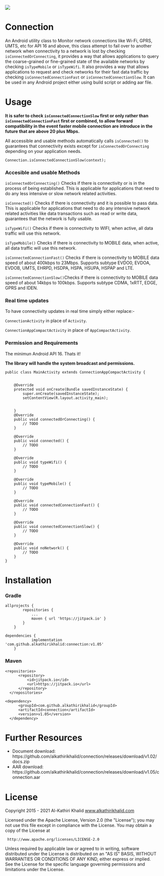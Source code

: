[![](https://jitpack.io/v/alkathirikhalid/connection.svg)](https://jitpack.io/#alkathirikhalid/connection)

# Connection
An Android utility class to Monitor network connections like Wi-Fi, GPRS, UMTS, etc for API 16 and above, this class attempt to fail over to another network when connectivity to a network is lost by checking <code>isConnectedOrConnecting</code>, it provides a way that allows applications to query the coarse-grained or fine-grained state of the available networks by checking <code>isTypeMobile</code> or <code>isTypeWifi</code>. It also provides a way that allows applications to request and check networks for their fast data traffic by checking <code>isConnectedConnectionFast</code> or <code>isConnectedConnectionSlow</code>. It can be used in any Android project either using build script or adding aar file.

# Usage
<p><strong>It is safer to check <code>isConnectedConnectionSlow</code> first or only rather than <code>isConnectedConnectionFast</code> first or combined, to allow forward compatibility in the event faster mobile connection are introduce in the future that are above 20 plus Mbps.</strong></p>

<!--<p>Add permission in Android Manifest File <code>&lt;uses-permission android:name="android.permission.ACCESS_NETWORK_STATE"/&gt;</code></p>-->

<p>All accessible and usable methods automatically calls <code>isConnected()</code> to guarantees that connectivity exists except for <code>isConnectedOrConnecting</code> depending on your application needs.</p>
<code>Connection.isConnectedConnectionSlow(context);</code>

### Accesible and usable Methods
<p><code>isConnectedOrConnecting()</code> Checks if there is connectivity or is in the process of being established. This is applicable for applications that need to do any less intensive or slow network related activities.</p>
<p><code>isConnected()</code> Checks if there is connectivity and it is possible to pass data. This is applicable for applications that need to do any intensive network related activities like data transactions such as read or write data, guarantees that the network is fully usable.</p>
<p><code>isTypeWifi()</code> Checks if there is connectivity to WIFI, when active, all data traffic will use this network.</p>
<p><code>isTypeMobile()</code> Checks if there is connectivity to MOBILE data, when active, all data traffic will use this network.</p>
<p><code>isConnectedConnectionFast()</code> Checks if there is connectivity to MOBILE data speed of about 400kbps to 23Mbps. Supports subtype EVDO0, EVDOA, EVDOB, UMTS, EHRPD, HSDPA, HSPA, HSUPA, HSPAP and LTE.</p>
<p><code>isConnectedConnectionSlow()</code>Checks if there is connectivity to MOBILE data speed of about 14kbps to 100kbps. Supports subtype CDMA, 1xRTT, EDGE, GPRS and IDEN.</p>

### Real time updates
<p>To have connectivity updates in real time simply either replace:-</p>
<p><code>ConnectionActivity</code> in place of <code>Activity</code>.</p>
<p><code>ConnectionAppCompactActivity</code> in place of <code>AppCompactActivity</code>.</p>

### Permission and Requirements
<p>The minimun Android API 16. Thats it!</p>
<p><strong>The library will handle the system broadcast and permissions.</strong></p>

```
public class MainActivity extends ConnectionAppCompactActivity {


    @Override
    protected void onCreate(Bundle savedInstanceState) {
        super.onCreate(savedInstanceState);
        setContentView(R.layout.activity_main);


    }
    @Override
    public void connectedOrConnecting() {
        // TODO
    }

    @Override
    public void connected() {
        // TODO
    }

    @Override
    public void typeWifi() {
        // TODO
    }

    @Override
    public void typeMobile() {
        // TODO
    }

    @Override
    public void connectedConnectionFast() {
        // TODO
    }

    @Override
    public void connectedConnectionSlow() {
        // TODO
    }

    @Override
    public void noNetwork() {
        // TODO
    }
}
```

# Installation
### Gradle
```
allprojects {
		repositories {
			...
			maven { url 'https://jitpack.io' }
		}
	}
```
```
dependencies {
	        implementation 'com.github.alkathirikhalid:connection:v1.05'
	}
  ```
### Maven
  ```
  <repositories>
		<repository>
		    <id>jitpack.io</id>
		    <url>https://jitpack.io</url>
		</repository>
	</repositories>
  ```
  ```
  <dependency>
	    <groupId>com.github.alkathirikhalid</groupId>
	    <artifactId>connection</artifactId>
	    <version>v1.05</version>
	</dependency>
  ```
  
# Further Resources
<ul>
<li>Document download: https://github.com/alkathirikhalid/connection/releases/download/v1.02/docs.zip</li>
<li>AAR download: https://github.com/alkathirikhalid/connection/releases/download/v1.05/connection.aar</li>
</ul>
  
# License

Copyright 2015 - 2021 Al-Kathiri Khalid www.alkathirikhalid.com

Licensed under the Apache License, Version 2.0 (the "License");
you may not use this file except in compliance with the License.
You may obtain a copy of the License at

     http://www.apache.org/licenses/LICENSE-2.0

Unless required by applicable law or agreed to in writing, software
distributed under the License is distributed on an "AS IS" BASIS,
WITHOUT WARRANTIES OR CONDITIONS OF ANY KIND, either express or implied.
See the License for the specific language governing permissions and
limitations under the License.
